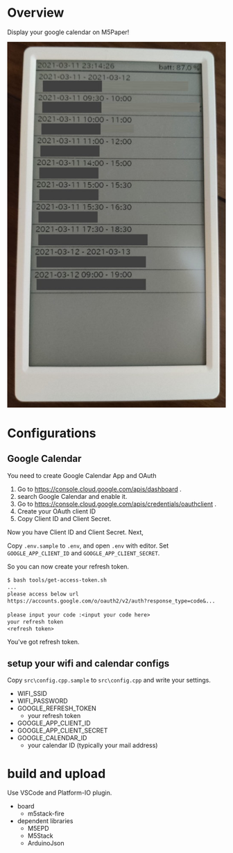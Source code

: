 # Overview

Display your google calendar on M5Paper!

![image](https://raw.githubusercontent.com/chromsh/m5paper-google-calendar/img/docs/m5paper-calendar.jpg)

# Configurations

## Google Calendar

You need to create Google Calendar App and OAuth

1. Go to https://console.cloud.google.com/apis/dashboard .
2. search Google Calendar and enable it.
3. Go to https://console.cloud.google.com/apis/credentials/oauthclient .
4. Create your OAuth client ID
5. Copy Client ID and Client Secret.

Now you have Client ID and Client Secret.
Next,

Copy `.env.sample` to `.env`, and open `.env` with editor.
Set `GOOGLE_APP_CLIENT_ID` and `GOOGLE_APP_CLIENT_SECRET`.

So you can now create your refresh token.

```
$ bash tools/get-access-token.sh
...
please access below url
https://accounts.google.com/o/oauth2/v2/auth?response_type=code&...

please input your code :<input your code here>
your refresh token
<refresh token>
```

You've got refresh token.

## setup your wifi and calendar configs

Copy `src\config.cpp.sample` to `src\config.cpp` and write your settings.

- WIFI_SSID
- WIFI_PASSWORD
- GOOGLE_REFRESH_TOKEN
    - your refresh token
- GOOGLE_APP_CLIENT_ID
- GOOGLE_APP_CLIENT_SECRET
- GOOGLE_CALENDAR_ID
    - your calendar ID (typically your mail address)

# build and upload

Use VSCode and Platform-IO plugin.

- board
    - m5stack-fire
- dependent libraries
    - M5EPD
    - M5Stack
    - ArduinoJson